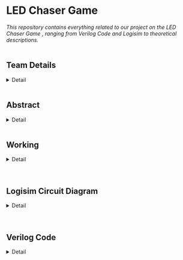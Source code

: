 # LED Chaser Game
*This repository contains everything related to our project on the LED Chaser Game , ranging from Verilog Code and Logisim to theoretical descriptions.*
<br><br>
<h2><b>Team Details</b></h3>
<details>
  <summary>Detail</summary>
  <br> <b>Semester: </b>3rd Sem B.Tech CSE<br><br>
  <b>Section: </b>1<br><br>
  <b>Member-1: </b>ANIKET MAITRA, 221CS109, am.221cs109@nitk.edu.in <br><br>
  <b>Member-2: </b>DIVYANSHU MANOJBHAI SURTI, 221CS157, surtidivanshumanojbhai.221cs17@nitk.edu.in <br><br>
  <b>Member-3: </b>HARSHITHA GOLLAPALLI, 221CS124, gollpalliharshitha.221cs124@nitk.edu.in <br>
</details>
<br>
<h2><b>Abstract</b></h1>
<details>
  <summary>Detail</summary><br>
  <b>IDEA</b><br><br>
In this project we aim to design a circuit in which we set up 3 columns of 
LED’s, then we generate light signals in those LED’s in a random manner 
and keep three special LEDs marked in the bottom. 
The game is all about when any of those special LED’s light up then we must 
press a corresponding push-button switch. This switch must be pressed within a 
very short period of time after the LED lights up. 
If it is pressed within the limited period of time then the game continues, else it 
stops.<br><br>

  *COMPONENTS*

1. JK flip flop 
2. Clock 
3. AND gates 
4. Hex display decoder 
5. Two bit counter 
6. Two bit Splitter 
7. Push Button 
8. LEDs

*INSTRUCTIONS/RULES FOR THE GAME*

First enable the simulation in Logism by pressing ctrl+E. 
Second set the reset button high to start the game. 
Now according to the convenience of the user select that tick frequency. 
The rules of the game are that whenever the last LED in any column blinks we 
must press the button corresponding to that column. If we do so in a specific 
correct time limit then the counter increases our score otherwise the counter 
does not increase our score. To stop the game press ctrl+R. This stops the 
simulation. 
To play again start from the beginning of instructions/rules.

*MOTIVATION AND BACKGROUND*

The basic idea of the game is to keep the player continuously engaged 
and test his/her reflex action till he/she makes a mistake. 
This game can really help to sharpen the reflex action of a person. 
Another motivation for creating this game is keeping Formula-1 
drivers and table tennis players in mind. They need to have extremely 
sharp reflexes to excel in their respective sport.

*CONTRIBUTION*

1.Aniket Maitra
Came up with the idea of the game using LEDs and 
the idea of setting a time frame within which the 
user must press the button and overall design of the 
hardware model.

2. Surti Divyanshu
Came up with the idea of terminating the game 
by lighting up all LEDs when the game gets over 
and hardware requirments for the project.

3.Harshitha Gollapalli
Helped to fix errors in the brainstorming session 
and recommended better set of hardware 
components
</details>
<br>
<h2><b>Working</b></h2>
<details>
  <summary>Detail</summary>
  <br>
<h2 align="center"><b>FUNCTIONAL TABLE</b></h2>
<br>
<table align="center">
  <tr>
    <td align="center"><b>COMPONENTS</b></td>
    <td align="center"><b>WORKING/ROLE</b></td>
  </tr>
  <tr>
    <td align="center">JK flip flop</td>
    <td align="center">On the first clock pulse, the J input is 1 and the K input is 1. This causes the flipflop to toggle its state, so the Q output goes from 0 to 1. 
        On the next clock pulse, the Q output is now 1, so it sets the J input to 1, and 
        the complement of Q (Q') is 0, setting the K input to 0. With these inputs, the 
        flip-flop toggles again, and the Q output goes from 1 to 0. 
        This process repeats with every clock pulse, resulting in the generation of 
        alternate 0s and 1s at the Q output. 
        This results in the sequential glowing of LEDs in a pattern. One JK flip flop 
        influences the input of the other JK flip flops in the same sequence for a 
        particular column with synchronized clock pulse. So I have repeated the same 
        combination of JK flip flops for all three columns but in random manner which is 
        totally dependent on the reset button of the JK flip flop. Whenever I want to 
        start the game, I have to toggle the reset button at different clock time to 
        randomize the pattern. </td>
  </tr>
  <tr>
    <td align="center">AND gate</td>
    <td align="center">To change the sequence in the pattern, I have used AND gates. 
        AND gate is also used to test whether the user has pushed the correct button in 
        the correct column when the last LED glows.</td>
  </tr>
  <tr>
    <td align="center">Bit Counter</td>
    <td align="center">This is totally dependent on the AND gate. Whenever the user enters the correct 
        combination for the correct led the output of the particular column AND gate 
        becomes high. 
        Whenever the output of AND gate is high the input of counter will increase by 
        one according to the clock which is applied on it. 
        To display the output of that counter we use another hex display decoder and a 
        reset button to reset the counter whenever I want to stop the game.</td>
  </tr>
  <tr>
    <td align="center"> Bit Splitter</td>
    <td align="center">As we can see the counter data output is 8 bit and the hex display decoder input is 
        4 bit so use bit splitter to display the number.I have used bit splitter 
        to fan in 8 bit input and fan out into 2 bit output for input of each decoder.</td>
  </tr>
  <tr>
    <td align="center">push button</td>
    <td align="center">Push button is used to take the input from the user to play the game.</td>
  </tr>
  <tr>
    <td align="center">LED</td>
    <td align="center">LEDs are the main component of the game; without it we cannot make the user 
        understand the pattern of glowing of LEDs.</td>
  </tr>
  <tr>
    <td align="center">Clock</td>
    <td align="center">Clock controls the basic sequence changing from 0 to 1 and vice versa on a 
        particular tick frequency given by a user. </td>
  </tr>
</table>
<br><br>
<h2 align="center"><b>Flowchart</b></h2><br>
![flowchart] <br>(https://github.com/aniket-mtr/LED-Chaser-Game-1-/assets/119874419/9b173aae-292b-4bea-bc30-5e3e7775007e)<br>
</details>
<br><br>
<h2><b>Logisim Circuit Diagram</b></h2>
<details>
  <summary>Detail</summary><br>
  ![Logisim](https://github.com/aniket-mtr/LED-Chaser-Game-1-/assets/119874419/0d383d18-6a68-4d9e-b95f-9c00f8ec9ce0)


</details>
<br><br>
<h2><b>Verilog Code</b></h2>
<details>
  <summary>Detail</summary><br>
  <b>Testbench</b> <br><br>

```
module testbench_LED_Game;

  // Inputs
  reg clk;
  reg reset;
  reg start_game;
  reg [2:0] button;

  // Outputs
  wire [3:0] led;
  wire game_over;

  // Instantiate the LED_Game module
  LED_Game uut (
    .clk(clk),
    .reset(reset),
    .start_game(start_game),
    .button(button),
    .led(led),
    .game_over(game_over)
  );

  // Clock generation
  always begin
    #10 clk = ~clk; // Toggle the clock every 5 time units (adjust as needed)
  end

  // Initializations
  initial begin

  // Specify the VCD file
  $dumpfile("project.vcd");

  // Dump the signals you want to monitor
  $dumpvars(0, testbench_LED_Game); 

    // Initialize inputs
    clk = 0;
    reset = 1;
    start_game = 0;
    button = 0;
    
    // Reset the module
    reset = 0;
    #10 reset = 1;

    // Start the game
    start_game = 1;
    #10 start_game = 0;

    // Simulate game
    button = 0;
    #100 button = 1;
    #50 button = 2;
    #60 button = 2;
    #30 button = 3;
    #40 button = 3;

    // Finish the simulation
    $finish;
  end

  // Monitor game_over
  always @(game_over) begin
    if (game_over)
      $display("Game over!");
    else
      $display("Game in progress...");
  end

  // Dump VCD output
  initial begin
    $dumpfile("simulation_results.vcd");
    $dumpvars(0, testbench_LED_Game);
  end

endmodule
```


<b>Module File</b>

```
module LED_Game (
    input wire clk,              // Clock input
    input wire reset,            // Reset input
    input wire start_game,       // Start game signal
    input wire [2:0] button,     // Push-button inputs (3 buttons)
    output wire [3:0] led,       // LED outputs (4 columns)
    output wire game_over        // Game over signal
);

// Parameters
parameter MAX_COUNT = 25000000; // Set this to control the time limit (e.g., 1 second at 25 MHz)

// Internal registers
reg [3:0] special_led;  // Stores the index of the currently lit special LED (last row)
reg [3:0] led_pattern;  // Stores the LED pattern for each column
reg [31:0] count;        // Counter for timing

// Game state
reg game_started;  // Indicates whether the game is in progress
reg game_active;   // Indicates whether the game is active
reg game_won;      // Indicates if the player won the game

// State machine states
localparam IDLE = 2'b00;
localparam PLAYING = 2'b01;
localparam GAME_OVER = 2'b10;

// State register
reg [1:0] state;

always @(posedge clk or posedge reset) begin
    if (reset) begin
        // Initialize the game
        game_started <= 0;
        game_active <= 0;
        game_won <= 0;
        special_led <= 4'b0000;
        led_pattern <= 4'b0000;
        count <= 0;
        state <= IDLE;
    end else begin
        case(state)
            IDLE: begin
                if (start_game) begin
                    // Start the game
                    game_started <= 1;
                    game_active <= 1;
                    state <= PLAYING;
                end
            end
            PLAYING: begin
                if (game_active) begin
                    if (count >= MAX_COUNT) begin
                        // Time's up - game over
                        game_active <= 0;
                        game_won <= 0;
                        state <= GAME_OVER;
                    end else if (button == special_led) begin
                        // Correct button pressed - move to the next LED
                        special_led <= special_led + 1;
                        count <= 0;
                        if (special_led == 4'b1111) begin
                            // Player won the game
                            game_active <= 0;
                            game_won <= 1;
                            state <= GAME_OVER;
                        end
                    end else begin
                        // Incorrect button pressed - game over
                        game_active <= 0;
                        game_won <= 0;
                        state <= GAME_OVER;
                    end
                end
            end
            GAME_OVER: begin
                if (!game_started || start_game) begin
                    // Reset the game
                    game_started <= 0;
                    game_active <= 0;
                    special_led <= 4'b0000;
                    led_pattern <= 4'b0000;
                    count <= 0;
                    state <= IDLE;
                end
            end
        endcase
    end
end

// LED and Button Logic
assign led = led_pattern;
assign game_over = (state == GAME_OVER);

always @(posedge clk) begin
    if (game_active) begin
        // Generate random LED pattern for columns
        led_pattern <= $random;
    end
end

always @(posedge clk) begin
    if (game_active) begin
        // Increment the count for timing
        count <= count + 1;
    end
end

endmodule

```
</details>
<br><br>
